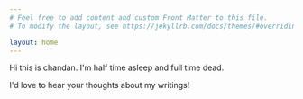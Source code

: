 ```yaml
---
# Feel free to add content and custom Front Matter to this file.
# To modify the layout, see https://jekyllrb.com/docs/themes/#overriding-theme-defaults

layout: home
---
```


Hi this is chandan. I'm half time asleep and full time dead. 

I'd love to hear your thoughts about my writings!


